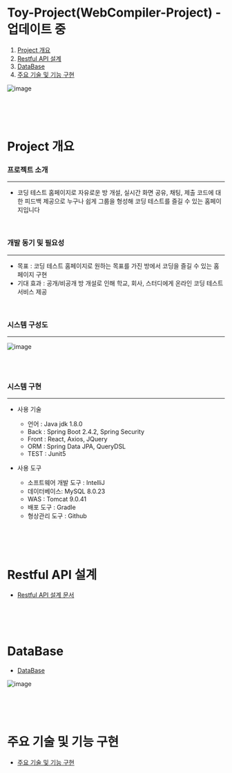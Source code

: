 

# Toy-Project(WebCompiler-Project) - 업데이트 중

[projectInfo_link]: readMe/ProjectInfo.md
[db_link]: readMe/DataBase.md
[api_link]: readMe/RestApi.md


1. [Project 개요](#Project-개요) <br/>
2. [Restful API 설계](#Restful-API-설계)  <br/>
3. [DataBase](#DataBase) <br/> 
4. [주요 기술 및 기능 구현](#주요-기술-및-기능-구현) <br/>




![image](https://user-images.githubusercontent.com/61372486/123511707-e68b8b80-d6bd-11eb-8a3c-c74ef941867d.png)



<br/><br/><br/>

# Project 개요


### 프로젝트 소개

---
 - 코딩 테스트 홈페이지로 자유로운 방 개설, 실시간 화면 공유, 채팅, 제출 코드에 대한 피드백 제공으로 누구나 쉽게 그룹을 형성해 코딩 테스트를 즐길 수 있는 홈페이지입니다    
 
 
 <br/>

### 개발 동기 및 필요성

---
 - 목표 : 코딩 테스트 홈페이지로 원하는 목표를 가진 방에서 코딩을 즐길 수 있는 홈페이지 구현 
 - 기대 효과 : 공개/비공개 방 개설로 인해 학교, 회사, 스터디에게 온라인 코딩 테스트 서비스 제공

 <br/>

### 시스템 구성도

---

![image](https://user-images.githubusercontent.com/61372486/120635879-ea096980-c4a7-11eb-91a3-3e6cd0c9746e.png)
 
 <br/><br/>
 
### 시스템 구현

---
- 사용 기술
  - 언어 :  Java jdk 1.8.0
  - Back : Spring Boot 2.4.2, Spring Security
  - Front : React, Axios, JQuery 
  - ORM : Spring Data JPA, QueryDSL
  - TEST : Junit5
  
- 사용 도구
   - 소프트웨어 개발 도구 : IntelliJ
   - 데이터베이스: MySQL 8.0.23
   - WAS : Tomcat 9.0.41
   - 배포 도구 : Gradle
   - 형상관리 도구 : Github



<br/><br/><br/>



# Restful API 설계

- [Restful API 설계 문서][api_link]



<br/><br/><br/>


# DataBase

-  [DataBase][db_link] 

![image](https://user-images.githubusercontent.com/61372486/120640893-f85a8400-c4ad-11eb-8d95-85bdd55c54c6.png)

<br/><br/><br/>

# 주요 기술 및 기능 구현

-  [주요 기술 및 기능 구현][projectInfo_link] 

 

